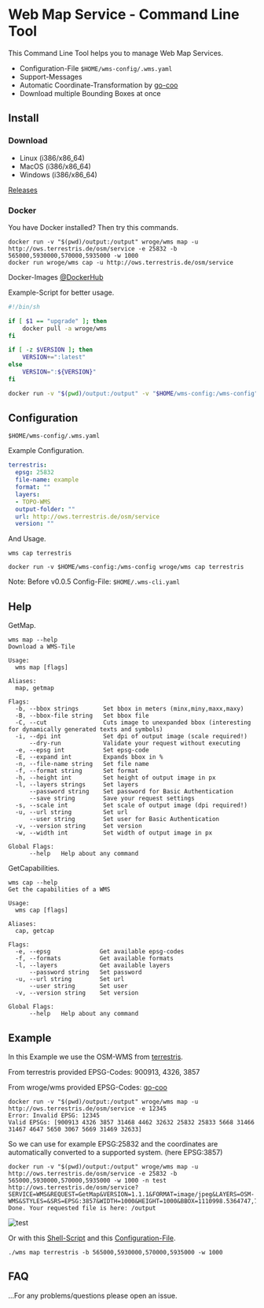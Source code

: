 # Web Map Service - Command Line Tool

This Command Line Tool helps you to manage Web Map Services.

- Configuration-File ```$HOME/wms-config/.wms.yaml```
- Support-Messages
- Automatic Coordinate-Transformation by [go-coo](https://github.com/wroge/go-coo)
- Download multiple Bounding Boxes at once

## Install

### Download

- Linux (i386/x86_64)
- MacOS (i386/x86_64)
- Windows (i386/x86_64)

[Releases](https://github.com/wroge/wms/releases)

### Docker

You have Docker installed? Then try this commands.

```console
docker run -v "$(pwd)/output:/output" wroge/wms map -u http://ows.terrestris.de/osm/service -e 25832 -b 565000,5930000,570000,5935000 -w 1000
docker run wroge/wms cap -u http://ows.terrestris.de/osm/service
```
Docker-Images [@DockerHub](https://hub.docker.com/r/wroge/wms)

Example-Script for better usage.

```sh
#!/bin/sh

if [ $1 == "upgrade" ]; then
    docker pull -a wroge/wms
fi

if [ -z $VERSION ]; then
    VERSION+=":latest"
else 
    VERSION=":${VERSION}"
fi

docker run -v "$(pwd)/output:/output" -v "$HOME/wms-config:/wms-config" wroge/wms$VERSION $@
```

## Configuration

```$HOME/wms-config/.wms.yaml```

Example Configuration.

```yaml
terrestris:
  epsg: 25832
  file-name: example
  format: ""
  layers:
  - TOPO-WMS
  output-folder: ""
  url: http://ows.terrestris.de/osm/service
  version: ""
```

And Usage.

```console
wms cap terrestris

docker run -v $HOME/wms-config:/wms-config wroge/wms cap terrestris
```

Note: Before v0.0.5 Config-File: ```$HOME/.wms-cli.yaml```

## Help

GetMap.

```console
wms map --help
Download a WMS-Tile

Usage:
  wms map [flags]

Aliases:
  map, getmap

Flags:
  -b, --bbox strings       Set bbox in meters (minx,miny,maxx,maxy)
  -B, --bbox-file string   Set bbox file
  -C, --cut                Cuts image to unexpanded bbox (interesting for dynamically generated texts and symbols)
  -i, --dpi int            Set dpi of output image (scale required!)
      --dry-run            Validate your request without executing
  -e, --epsg int           Set epsg-code
  -E, --expand int         Expands bbox in %
  -n, --file-name string   Set file name
  -f, --format string      Set format
  -h, --height int         Set height of output image in px
  -l, --layers strings     Set layers
      --password string    Set password for Basic Authentication
      --save string        Save your request settings
  -s, --scale int          Set scale of output image (dpi required!)
  -u, --url string         Set url
      --user string        Set user for Basic Authentication
  -v, --version string     Set version
  -w, --width int          Set width of output image in px

Global Flags:
      --help   Help about any command
```

GetCapabilities.

```console
wms cap --help
Get the capabilities of a WMS

Usage:
  wms cap [flags]

Aliases:
  cap, getcap

Flags:
  -e, --epsg              Get available epsg-codes
  -f, --formats           Get available formats
  -l, --layers            Get available layers
      --password string   Set password
  -u, --url string        Set url
      --user string       Set user
  -v, --version string    Set version

Global Flags:
      --help   Help about any command
```

## Example

In this Example we use the OSM-WMS from [terrestris](https://ows.terrestris.de/dienste.html#openstreetmap-wms).

From terrestris provided EPSG-Codes: 900913, 4326, 3857

From wroge/wms provided EPSG-Codes: [go-coo](https://github.com/wroge/go-coo)

```console
docker run -v "$(pwd)/output:/output" wroge/wms map -u http://ows.terrestris.de/osm/service -e 12345
Error: Invalid EPSG: 12345
Valid EPSGs: [900913 4326 3857 31468 4462 32632 25832 25833 5668 31466 31467 4647 5650 3067 5669 31469 32633]
```

So we can use for example EPSG:25832 and the coordinates are automatically converted to a supported system. (here EPSG:3857)

```console
docker run -v "$(pwd)/output:/output" wroge/wms map -u http://ows.terrestris.de/osm/service -e 25832 -b 565000,5930000,570000,5935000 -w 1000 -n test
http://ows.terrestris.de/osm/service?SERVICE=WMS&REQUEST=GetMap&VERSION=1.1.1&FORMAT=image/jpeg&LAYERS=OSM-WMS&STYLES=&SRS=EPSG:3857&WIDTH=1000&HEIGHT=1000&BBOX=1110998.5364747,7078816.8197398,1119515.6176323,7087113.4792617
Done. Your requested file is here: /output
```
![test](https://user-images.githubusercontent.com/44040384/54848416-7ffab480-4ce1-11e9-9fa9-b092a6e096ad.jpeg)

Or with this [Shell-Script](#docker) and this [Configuration-File](#configuration).

```console
./wms map terrestris -b 565000,5930000,570000,5935000 -w 1000
```

## FAQ

...For any problems/questions please open an issue.